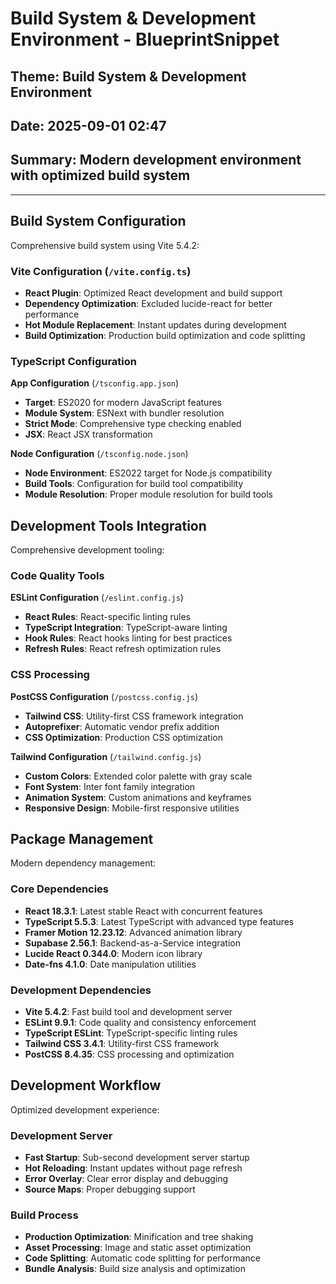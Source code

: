 # Build System & Development Environment - BlueprintSnippet
## Theme: Build System & Development Environment
## Date: 2025-09-01 02:47
## Summary: Modern development environment with optimized build system

---

## Build System Configuration
Comprehensive build system using Vite 5.4.2:

### Vite Configuration (`/vite.config.ts`)
- **React Plugin**: Optimized React development and build support
- **Dependency Optimization**: Excluded lucide-react for better performance
- **Hot Module Replacement**: Instant updates during development
- **Build Optimization**: Production build optimization and code splitting

### TypeScript Configuration
**App Configuration** (`/tsconfig.app.json`)
- **Target**: ES2020 for modern JavaScript features
- **Module System**: ESNext with bundler resolution
- **Strict Mode**: Comprehensive type checking enabled
- **JSX**: React JSX transformation

**Node Configuration** (`/tsconfig.node.json`)
- **Node Environment**: ES2022 target for Node.js compatibility
- **Build Tools**: Configuration for build tool compatibility
- **Module Resolution**: Proper module resolution for build tools

## Development Tools Integration
Comprehensive development tooling:

### Code Quality Tools
**ESLint Configuration** (`/eslint.config.js`)
- **React Rules**: React-specific linting rules
- **TypeScript Integration**: TypeScript-aware linting
- **Hook Rules**: React hooks linting for best practices
- **Refresh Rules**: React refresh optimization rules

### CSS Processing
**PostCSS Configuration** (`/postcss.config.js`)
- **Tailwind CSS**: Utility-first CSS framework integration
- **Autoprefixer**: Automatic vendor prefix addition
- **CSS Optimization**: Production CSS optimization

**Tailwind Configuration** (`/tailwind.config.js`)
- **Custom Colors**: Extended color palette with gray scale
- **Font System**: Inter font family integration
- **Animation System**: Custom animations and keyframes
- **Responsive Design**: Mobile-first responsive utilities

## Package Management
Modern dependency management:

### Core Dependencies
- **React 18.3.1**: Latest stable React with concurrent features
- **TypeScript 5.5.3**: Latest TypeScript with advanced type features
- **Framer Motion 12.23.12**: Advanced animation library
- **Supabase 2.56.1**: Backend-as-a-Service integration
- **Lucide React 0.344.0**: Modern icon library
- **Date-fns 4.1.0**: Date manipulation utilities

### Development Dependencies
- **Vite 5.4.2**: Fast build tool and development server
- **ESLint 9.9.1**: Code quality and consistency enforcement
- **TypeScript ESLint**: TypeScript-specific linting rules
- **Tailwind CSS 3.4.1**: Utility-first CSS framework
- **PostCSS 8.4.35**: CSS processing and optimization

## Development Workflow
Optimized development experience:

### Development Server
- **Fast Startup**: Sub-second development server startup
- **Hot Reloading**: Instant updates without page refresh
- **Error Overlay**: Clear error display and debugging
- **Source Maps**: Proper debugging support

### Build Process
- **Production Optimization**: Minification and tree shaking
- **Asset Processing**: Image and static asset optimization
- **Code Splitting**: Automatic code splitting for performance
- **Bundle Analysis**: Build size analysis and optimization